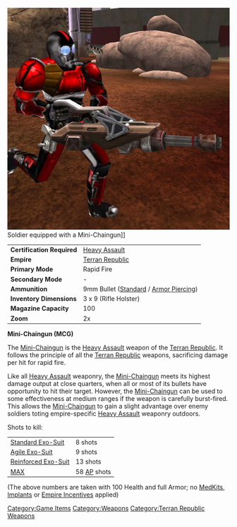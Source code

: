 ![](images/MCG.jpg "fig:MCG.jpg") Soldier equipped with a Mini-Chaingun\]\]

|                            |                                                                                                   |
| -------------------------- | ------------------------------------------------------------------------------------------------- |
| **Certification Required** | [Heavy Assault](Heavy_Assault.md "wikilink")                                                      |
| **Empire**                 | [Terran Republic](Terran_Republic.md "wikilink")                                                  |
| **Primary Mode**           | Rapid Fire                                                                                        |
| **Secondary Mode**         | \-                                                                                                |
| **Ammunition**             | 9mm Bullet ([Standard](9mm_Bullet.md "wikilink") / [Armor Piercing](AP_9mm_Bullet.md "wikilink")) |
| **Inventory Dimensions**   | 3 x 9 (Rifle Holster)                                                                             |
| **Magazine Capacity**      | 100                                                                                               |
| **Zoom**                   | 2x                                                                                                |

**Mini-Chaingun (MCG)**

The [Mini-Chaingun](Mini-Chaingun.md "wikilink") is the [Heavy
Assault](Heavy_Assault.md "wikilink") weapon of the [Terran
Republic](Terran_Republic.md "wikilink"). It follows the principle of all
the [Terran Republic](Terran_Republic.md "wikilink") weapons, sacrificing
damage per hit for rapid fire.

Like all [Heavy Assault](Heavy_Assault.md "wikilink") weaponry, the
[Mini-Chaingun](Mini-Chaingun.md "wikilink") meets its highest damage
output at close quarters, when all or most of its bullets have
opportunity to hit their target. However, the
[Mini-Chaingun](Mini-Chaingun.md "wikilink") can be used to some
effectiveness at medium ranges if the weapon is carefully burst-fired.
This allows the [Mini-Chaingun](Mini-Chaingun.md "wikilink") to gain a
slight advantage over enemy soldiers toting empire-specific [Heavy
Assault](Heavy_Assault.md "wikilink") weaponry outdoors.

Shots to kill:

|                                                          |                                             |
| -------------------------------------------------------- | ------------------------------------------- |
| [Standard Exo-Suit](Standard_Exo-Suit.md "wikilink")     | 8 shots                                     |
| [Agile Exo-Suit](Agile_Exo-Suit.md "wikilink")           | 9 shots                                     |
| [Reinforced Exo-Suit](Reinforced_Exo-Suit.md "wikilink") | 13 shots                                    |
| [MAX](MAX.md "wikilink")                                 | 58 [AP](Armor_Piercing.md "wikilink") shots |

(The above numbers are taken with 100 Health and full Armor; no
[MedKits](MedKit.md "wikilink"), [Implants](Implants.md "wikilink") or [Empire
Incentives](Empire_Incentives.md "wikilink") applied)

[Category:Game Items](Category:Game_Items.md "wikilink")
[Category:Weapons](Category:Weapons.md "wikilink") [Category:Terran
Republic Weapons](Category:Terran_Republic_Weapons.md "wikilink")

